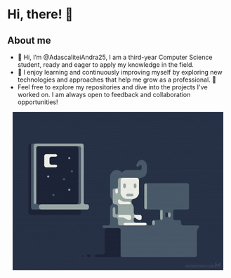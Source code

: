 # Hi, there! 👋

## About me
- 👋 Hi, I’m @AdascaliteiAndra25, I am a third-year Computer Science student, ready and eager to apply my knowledge in the field. 
- 👀 I enjoy learning and continuously improving myself by exploring new technologies and approaches that help me grow as a professional. 🌱
- Feel free to explore my repositories and dive into the projects I've worked on. I am always open to feedback and collaboration opportunities! 

<p align="center">
  <img src="https://github.com/AdascaliteiAndra25/AdascaliteiAndra25/blob/main/coding.gif" alt="Animation">
</p>

<!---
AdascaliteiAndra25/AdascaliteiAndra25 is a ✨ special ✨ repository because its `README.md` (this file) appears on your GitHub profile.
You can click the Preview link to take a look at your changes.
--->
